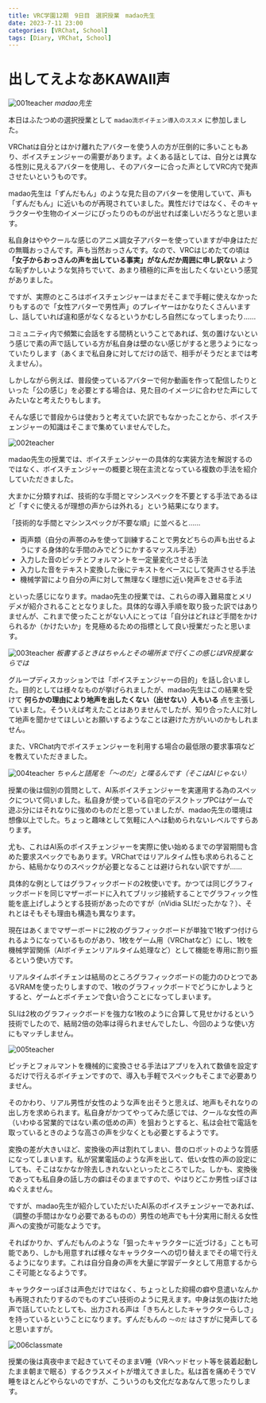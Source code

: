 ```yaml
---
title: VRC学園12期　9日目　選択授業　madao先生
date: 2023-7-11 23:00
categories: [VRChat, School]
tags: [Diary, VRChat, School]
---
```


# 出してえよなあKAWAII声

![001teacher](/assets/img/2023/07/vrc230711-001.png)
_madao先生_

本日はふたつめの選択授業として `madao流ボイチェン導入のススメ` に参加しました。

VRChatは自分とはかけ離れたアバターを使う人の方が圧倒的に多いこともあり、ボイスチェンジャーの需要があります。よくある話としては、自分とは異なる性別に見えるアバターを使用し、そのアバターに合った声としてVRC内で発声させたいというものです。

madao先生は「ずんだもん」のような見た目のアバターを使用していて、声も「ずんだもん」に近いものが再現されていました。異性だけではなく、そのキャラクターや生物のイメージにぴったりのものが出せれば楽しいだろうなと思います。

私自身はややクールな感じのアニメ調女子アバターを使っていますが中身はただの無職おっさんです。声も当然おっさんです。なので、VRCはじめたての頃は **「女子からおっさんの声を出している事実」がなんだか周囲に申し訳ない** ような恥ずかしいような気持ちでいて、あまり積極的に声を出したくないという感覚がありました。

ですが、実際のところはボイスチェンジャーはまだそこまで手軽に使えなかったりもするので「女性アバターで男性声」のプレイヤーはかなりたくさんいますし、話していれば違和感がなくなるというかむしろ自然になってしまったり……

コミュニティ内で頻繁に会話をする間柄ということであれば、気の置けないという感じで素の声で話している方が私自身は壁のない感じがすると思うようになっていたりします（あくまで私自身に対してだけの話で、相手がそうだとまでは考えません）。

しかしながら例えば、普段使っているアバターで何か動画を作って配信したりといった「公の感じ」を必要とする場合は、見た目のイメージに合わせた声にしてみたいなと考えたりもします。

そんな感じで普段からは使おうと考えていた訳でもなかったことから、ボイスチェンジャーの知識はそこまで集めていませんでした。

![002teacher](/assets/img/2023/07/vrc230711-002.png)

madao先生の授業では、ボイスチェンジャーの具体的な実装方法を解説するのではなく、ボイスチェンジャーの概要と現在主流となっている複数の手法を紹介していただきました。

大まかに分類すれば、技術的な手間とマシンスペックを不要とする手法であるほど「すぐに使えるが理想の声からは外れる」という結果になります。

「技術的な手間とマシンスペックが不要な順」に並べると……

- 両声類（自分の声帯のみを使って訓練することで男女どちらの声も出せるようにする身体的な手間のみでどうにかするマッスル手法）  
- 入力した音のピッチとフォルマントを一定量変化させる手法  
- 入力した音をテキスト変換した後にテキストをベースにして発声させる手法  
- 機械学習により自分の声に対して無理なく理想に近い発声をさせる手法

といった感じになります。madao先生の授業では、これらの導入難易度とメリデメが紹介されることとなりました。具体的な導入手順を取り扱った訳ではありませんが、これまで使ったことがない人にとっては「自分はどれほど手間をかけられるか（かけたいか」を見極めるための指標として良い授業だったと思います。

![003teacher](/assets/img/2023/07/vrc230711-003.png)
_板書するときはちゃんとその場所まで行くこの感じはVR授業ならでは_

グループディスカッションでは「ボイスチェンジャーの目的」を話し合いました。目的としては様々なものが挙げられましたが、madao先生はこの結果を受けて **何らかの理由により地声を出したくない（出せない）人もいる** 点を主張していました。そういえば考えたことはありませんでしたが、知り合った人に対して地声を聞かせてほしいとお願いするようなことは避けた方がいいのかもしれません。

また、VRChat内でボイスチェンジャーを利用する場合の最低限の要求事項などを教えていただきました。

![004teacher](/assets/img/2023/07/vrc230711-004.png)
_ちゃんと語尾を「～のだ」と喋るんです（そこはAIじゃない）_

授業の後は個別の質問として、AI系ボイスチェンジャーを実運用する為のスペックについて伺いました。私自身が使っている自宅のデスクトップPCはゲームで遊ぶ分にはそれなりに強めのものだと思っていましたが、madao先生の環境は想像以上でした。ちょっと趣味として気軽に人へは勧められないレベルですらあります。

尤も、これはAI系のボイスチェンジャーを実際に使い始めるまでの学習期間も含めた要求スペックでもあります。VRChatではリアルタイム性も求められることから、結局かなりのスペックが必要となることは避けられない訳ですが……

具体的な例としてはグラフィックボードの2枚使いです。かつては同じグラフィックボードを同じマザーボードに入れてブリッジ接続することでグラフィック性能を底上げしようとする技術があったのですが（nVidia SLIだったかな？）、それとはそもそも理由も構造も異なります。

現在はあくまでマザーボードに2枚のグラフィックボードが単独で1枚ずつ付けられるようになっているものがあり、1枚をゲーム用（VRChatなど）にし、1枚を機械学習関係（AIボイチェンリアルタイム処理など）として機能を専用に割り振るという使い方です。

リアルタイムボイチェンは結局のところグラフィックボードの能力のひとつであるVRAMを使ったりしますので、1枚のグラフィックボードでどうにかしようとすると、ゲームとボイチェンで食い合うことになってしまいます。

SLIは2枚のグラフィックボードを強力な1枚のように合算して見せかけるという技術でしたので、結局2倍の効率は得られませんでしたし、今回のような使い方にもマッチしません。

![005teacher](/assets/img/2023/07/vrc230711-005.png)

ピッチとフォルマントを機械的に変換させる手法はアプリを入れて数値を設定するだけで行えるボイチェンですので、導入も手軽でスペックもそこまで必要ありません。

そのかわり、リアル男性が女性のような声を出そうと思えば、地声もそれなりの出し方を求められます。私自身がかつてやってみた感じでは、クールな女性の声（いわゆる営業的ではない素の低めの声）を狙おうとすると、私は会社で電話を取っているときのような高さの声を少なくとも必要とするようです。

変換の差が大きいほど、変換後の声は割れてしまい、昔のロボットのような質感になってしまいます。私が営業電話のような声を出して、低い女性の声の設定にしても、そこはなかなか除去しきれないといったところでした。しかも、変換後であっても私自身の話し方の癖はそのままですので、やはりどこか男性っぽさはぬぐえません。

ですが、madao先生が紹介していただいたAI系のボイスチェンジャーであれば、（調整の手間はかなり必要であるものの）男性の地声でも十分実用に耐える女性声への変換が可能なようです。

そればかりか、ずんだもんのような「狙ったキャラクターに近づける」ことも可能であり、しかも用意すれば様々なキャラクターへの切り替えまでその場で行えるようになります。これは自分自身の声を大量に学習データとして用意するからこそ可能となるようです。

キャラクターっぽさは声色だけではなく、ちょっとした抑揚の癖や息遣いなんかも再現されたりするのでものすごい技術のように見えます。中身は気の抜けた地声で話していたとしても、出力される声は「きちんとしたキャラクターらしさ」を持っているということになります。ずんだもんの `～のだ` はさすがに発声してると思いますが。

![006classmate](/assets/img/2023/07/vrc230711-006.png)

授業の後は真夜中まで起きていてそのままV睡（VRヘッドセット等を装着起動したまま朝まで眠る）するクラスメイトが増えてきました。私は首を痛めそうでV睡をほとんどやらないのですが、こういうのも文化だなあなんて思ったりします。